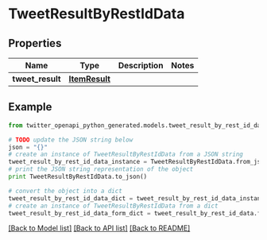 # TweetResultByRestIdData


## Properties
Name | Type | Description | Notes
------------ | ------------- | ------------- | -------------
**tweet_result** | [**ItemResult**](ItemResult.md) |  | 

## Example

```python
from twitter_openapi_python_generated.models.tweet_result_by_rest_id_data import TweetResultByRestIdData

# TODO update the JSON string below
json = "{}"
# create an instance of TweetResultByRestIdData from a JSON string
tweet_result_by_rest_id_data_instance = TweetResultByRestIdData.from_json(json)
# print the JSON string representation of the object
print TweetResultByRestIdData.to_json()

# convert the object into a dict
tweet_result_by_rest_id_data_dict = tweet_result_by_rest_id_data_instance.to_dict()
# create an instance of TweetResultByRestIdData from a dict
tweet_result_by_rest_id_data_form_dict = tweet_result_by_rest_id_data.from_dict(tweet_result_by_rest_id_data_dict)
```
[[Back to Model list]](../README.md#documentation-for-models) [[Back to API list]](../README.md#documentation-for-api-endpoints) [[Back to README]](../README.md)



